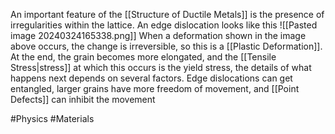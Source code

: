 An important feature of the [[Structure of Ductile Metals]] is the presence of irregularities within the lattice. An edge dislocation looks like this
![[Pasted image 20240324165338.png]]
When a deformation shown in the image above occurs, the change is irreversible, so this is a [[Plastic Deformation]]. At the end, the grain becomes more elongated, and the [[Tensile Stress|stress]] at which this occurs is the yield stress, the details of what happens next depends on several factors. Edge dislocations can get entangled, larger grains have more freedom of movement, and [[Point Defects]] can inhibit the movement

#Physics #Materials 